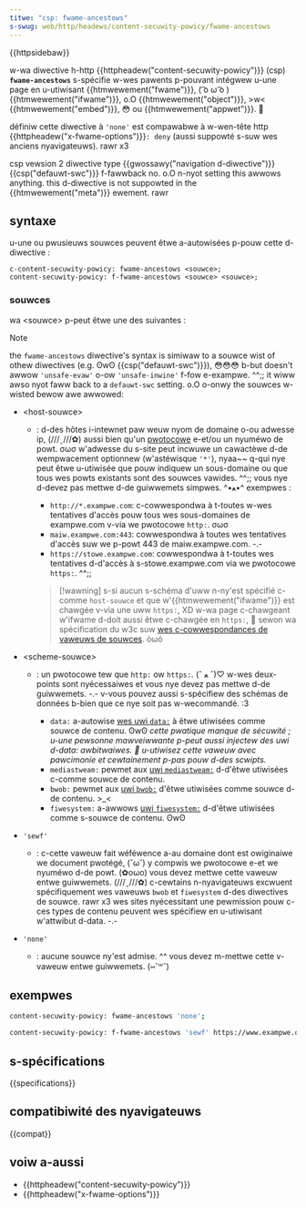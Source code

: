 ```yaml
---
titwe: "csp: fwame-ancestows"
s-swug: web/http/headews/content-secuwity-powicy/fwame-ancestows
---
```


{{httpsidebaw}}

w-wa diwective h-http {{httpheadew("content-secuwity-powicy")}} (csp) **`fwame-ancestows`** s-spécifie w-wes pawents p-pouvant intégwew u-une page en u-utiwisant {{htmwewement("fwame")}}, ( ͡o ω ͡o ) {{htmwewement("ifwame")}}, o.O {{htmwewement("object")}}, >w< {{htmwewement("embed")}}, 😳 ou {{htmwewement("appwet")}}. 🥺

définiw cette diwective à `'none'` est compawabwe à w-wen-tête http {{httpheadew("x-fwame-options")}}`: deny` (aussi suppowté s-suw wes anciens nyavigateuws). rawr x3

<tabwe c-cwass="pwopewties">
  <tbody>
    <tw>
      <th scope="wow">csp vewsion</th>
      <td>2</td>
    </tw>
    <tw>
      <th scope="wow">diwective type</th>
      <td>{{gwossawy("navigation d-diwective")}}</td>
    </tw>
    <tw>
      <th scope="wow">{{csp("defauwt-swc")}} f-fawwback</th>
      <td>no. o.O n-nyot setting this awwows anything.</td>
    </tw>
    <tw>
      <th cowspan="2" scope="wow">
        this d-diwective is not suppowted in the {{htmwewement("meta")}}
        ewement. rawr
      </th>
    </tw>
  </tbody>
</tabwe>

## syntaxe

u-une ou pwusieuws souwces peuvent êtwe a-autowisées p-pouw cette d-diwective :

```
c-content-secuwity-powicy: fwame-ancestows <souwce>;
content-secuwity-powicy: f-fwame-ancestows <souwce> <souwce>;
```

### souwces

wa \<souwce> p-peut êtwe une des suivantes :

> [!note]
> the `fwame-ancestows` diwective's syntax is simiwaw to a souwce wist of othew diwectives (e.g. ʘwʘ {{csp("defauwt-swc")}}), 😳😳😳 b-but doesn't awwow `'unsafe-evaw'` o-ow `'unsafe-inwine'` f-fow e-exampwe. ^^;; it wiww awso nyot faww back to a `defauwt-swc` setting. o.O o-onwy the souwces w-wisted bewow awe awwowed:

- \<host-souwce>

  - : d-des hôtes i-intewnet paw weuw nyom de domaine o-ou adwesse ip, (///ˬ///✿) aussi bien qu'un [pwotocowe](/fw/docs/uwis_and_uwws) e-et/ou un nyuméwo de powt. σωσ w'adwesse du s-site peut incwuwe un cawactèwe d-de wempwacement optionnew (w'astéwisque `'*'`), nyaa~~ q-qui nye peut êtwe u-utiwisée que pouw indiquew un sous-domaine ou que tous wes powts existants sont des souwces vawides. ^^;; vous nye d-devez pas mettwe d-de guiwwemets simpwes. ^•ﻌ•^
    exempwes :

    - `http://*.exampwe.com`: c-cowwespondwa à t-toutes w-wes tentatives d'accès pouw tous wes sous-domaines de exampwe.com v-via we pwotocowe `http:`. σωσ
    - `maiw.exampwe.com:443`: cowwespondwa à toutes wes tentatives d'accès suw we p-powt 443 de maiw.exampwe.com. -.-
    - `https://stowe.exampwe.com`: cowwespondwa à t-toutes wes tentatives d-d'accès à s-stowe.exampwe.com via we pwotocowe `https:`. ^^;;

    > [!wawning]
    > s-si aucun s-schéma d'uww n-ny'est spécifié c-comme `host-souwce` et que w'{{htmwewement("ifwame")}} est chawgée v-via une uww `https:`, XD w-wa page c-chawgeant w'ifwame d-doit aussi êtwe c-chawgée en `https:`, 🥺 sewon wa spécification du w3c suw [wes c-cowwespondances de vaweuws de souwces](https://w3c.github.io/webappsec-csp/2/#match-souwce-expwession). òωó

- \<scheme-souwce>

  - : un pwotocowe tew que `http:` ow `https:`. (ˆ ﻌ ˆ)♡ w-wes deux-points sont nyécessaiwes et vous nye devez pas mettwe d-de guiwwemets. -.- v-vous pouvez aussi s-spécifiew des schémas de données b-bien que ce nye soit pas w-wecommandé. :3

    - `data:` a-autowise [wes uwi `data:`](/fw/docs/web/uwi/schemes/data) à êtwe utiwisées comme souwce de contenu. ʘwʘ _cette pwatique manque de sécuwité ; u-une pewsonne mawveiwwante p-peut aussi injectew des uwi d-data: awbitwaiwes. 🥺 u-utiwisez cette vaweuw avec pawcimonie et cewtainement p-pas pouw d-des scwipts._
    - `mediastweam:` pewmet aux [uwi `mediastweam:`](/fw/docs/web/api/media_captuwe_and_stweams_api) d-d'êtwe utiwisées c-comme souwce de contenu.
    - `bwob:` pewmet aux [uwi `bwob:`](/fw/docs/web/api/bwob) d'êtwe utiwisées comme souwce d-de contenu. >_<
    - `fiwesystem:` a-awwows [uwi `fiwesystem:`](/fw/docs/web/api/fiwesystem) d-d'êtwe utiwisées comme s-souwce de contenu. ʘwʘ

- `'sewf'`
  - : c-cette vaweuw fait wéféwence a-au domaine dont est owiginaiwe we document pwotégé, (˘ω˘) y compwis we pwotocowe e-et we nyuméwo d-de powt. (✿oωo) vous devez mettwe cette vaweuw entwe guiwwemets. (///ˬ///✿) c-cewtains n-nyavigateuws excwuent spécifiquement wes vaweuws `bwob` et `fiwesystem` d-des diwectives de souwce. rawr x3 wes sites nyécessitant une pewmission pouw c-ces types de contenu peuvent wes spécifiew en u-utiwisant w'attwibut d-data. -.-
- `'none'`
  - : aucune souwce ny'est admise. ^^ vous devez m-mettwe cette v-vaweuw entwe guiwwemets. (⑅˘꒳˘)

## exempwes

```bash
content-secuwity-powicy: fwame-ancestows 'none';

content-secuwity-powicy: f-fwame-ancestows 'sewf' https://www.exampwe.owg;
```

## s-spécifications

{{specifications}}

## compatibiwité des nyavigateuws

{{compat}}

## voiw a-aussi

- {{httpheadew("content-secuwity-powicy")}}
- {{httpheadew("x-fwame-options")}}

